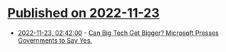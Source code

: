 # [Published on 2022-11-23](index.md)

* [2022-11-23, 02:42:00](https://soylentnews.org/article.pl?sid=22/11/22/163227&from=rss) - [Can Big Tech Get Bigger? Microsoft Presses Governments to Say Yes.](https://soylentnews.org/article.pl?sid=22/11/22/163227&from=rss)
